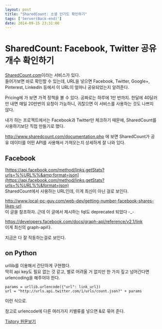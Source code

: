 ```yaml
---
layout: post
title: "SharedCount: 소셜 인기도 확인하기"
tags: ['Server(Back-end)']
date: 2014-09-15 23:31:00
---
```

# SharedCount: Facebook, Twitter 공유 개수 확인하기

[SharedCount.com](http://www.sharedcount.com/)이라는 서비스가 있다.  
들어가보면 바로 확인할 수 있는데, URL을 넣으면 Facebook, Twitter, Google+, Pinterest, LinkedIn 등에서 이 URL이 얼마나 공유되었는지 알려준다.

Pricing에 가 보면 가격 정책을 볼 수 있다. 공짜로는 하루에 1만 번까지. 한달에 40달러만 내면 매일 20만번의 요청이 가능하니, 귀찮으면 이 서비스를 사용하는 것도 나쁘지 않다.

내가 하는 프로젝트에서는 Facebook과 Twitter만 체크하기 때문에, SharedCount를 사용하기보단 직접 만들기로 했다.

<http://www.sharedcount.com/documentation.php> 에 보면 SharedCount가 공유 데이터를 어떤 API를 사용해서 가져오는지 상세하게 잘 나와 있다.

## Facebook

[https://api.facebook.com/method/links.getStats?urls=%%URL%%&amp;format=json](https://api.facebook.com/method/links.getStats?urls=%%URL%%&format=json)  
SharedCount에서 사용하는 URL인데, 이게 최신이 아닌 걸로 보인다. 

<http://www.local-pc-guy.com/web-dev/getting-number-facebook-shares-likes-url>  
이 글을 참조하자. 근데 이 글에서 제시하는 fql도 deprecated 되었다 -_-

<https://developers.facebook.com/docs/graph-api/reference/v2.1/link>  
이게 최신의 graph-api다.

지금은 다 잘 작동하는걸로 보인다.

## on Python

urllib를 이용해서 간단하게 구현했다.  
딱히 api key도 필요 없는 것 같고, 별로 어려울 거 없지만 한 가지 짚고 넘어간다면  
urlencoding을 해주어야 한다.
    
    
    params = urllib.urlencode({"url": link_url})
    url = "http://urls.api.twitter.com/1/urls/count.json?" + params
    

이런 식으로.

참고로 urlencode에 다른 여러가지 키밸류를 넣으면 &amp;로 묶어 준다.


[Tistory 원문보기](http://khanrc.tistory.com/35)
